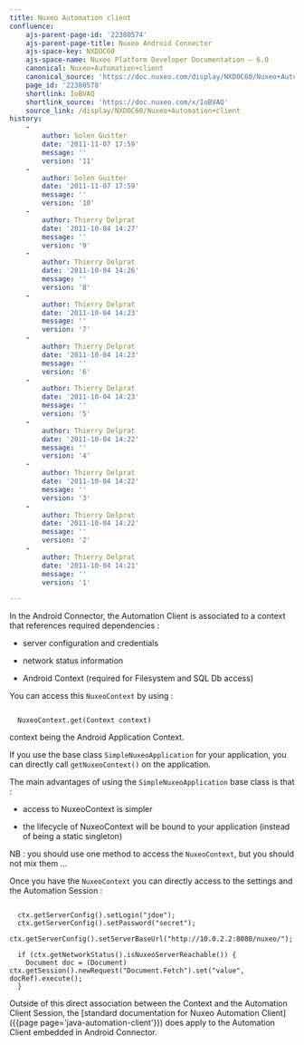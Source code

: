 ```yaml
---
title: Nuxeo Automation client
confluence:
    ajs-parent-page-id: '22380574'
    ajs-parent-page-title: Nuxeo Android Connector
    ajs-space-key: NXDOC60
    ajs-space-name: Nuxeo Platform Developer Documentation — 6.0
    canonical: Nuxeo+Automation+client
    canonical_source: 'https://doc.nuxeo.com/display/NXDOC60/Nuxeo+Automation+client'
    page_id: '22380578'
    shortlink: IoBVAQ
    shortlink_source: 'https://doc.nuxeo.com/x/IoBVAQ'
    source_link: /display/NXDOC60/Nuxeo+Automation+client
history:
    - 
        author: Solen Guitter
        date: '2011-11-07 17:59'
        message: ''
        version: '11'
    - 
        author: Solen Guitter
        date: '2011-11-07 17:59'
        message: ''
        version: '10'
    - 
        author: Thierry Delprat
        date: '2011-10-04 14:27'
        message: ''
        version: '9'
    - 
        author: Thierry Delprat
        date: '2011-10-04 14:26'
        message: ''
        version: '8'
    - 
        author: Thierry Delprat
        date: '2011-10-04 14:23'
        message: ''
        version: '7'
    - 
        author: Thierry Delprat
        date: '2011-10-04 14:23'
        message: ''
        version: '6'
    - 
        author: Thierry Delprat
        date: '2011-10-04 14:23'
        message: ''
        version: '5'
    - 
        author: Thierry Delprat
        date: '2011-10-04 14:22'
        message: ''
        version: '4'
    - 
        author: Thierry Delprat
        date: '2011-10-04 14:22'
        message: ''
        version: '3'
    - 
        author: Thierry Delprat
        date: '2011-10-04 14:22'
        message: ''
        version: '2'
    - 
        author: Thierry Delprat
        date: '2011-10-04 14:21'
        message: ''
        version: '1'

---
```

In the Android Connector, the Automation Client is associated to a context that references required dependencies :

*   server configuration and credentials

*   network status information

*   Android Context (required for Filesystem and SQL Db access)

You can access this `NuxeoContext` by using :

```

  NuxeoContext.get(Context context)

```

context being the Android Application Context.

If you use the base class `SimpleNuxeoApplication` for your application, you can directly call `getNuxeoContext()` on the application.

The main advantages of using the `SimpleNuxeoApplication` base class is that :

*   access to NuxeoContext is simpler

*   the lifecycle of NuxeoContext will be bound to your application (instead of being a static singleton)

NB : you should use one method to access the `NuxeoContext`, but you should not mix them ...

Once you have the `NuxeoContext` you can directly access to the settings and the Automation Session :

```

  ctx.getServerConfig().setLogin("jdoe"); 
  ctx.getServerConfig().setPassword("secret"); 
  ctx.getServerConfig().setServerBaseUrl("http://10.0.2.2:8080/nuxeo/");

  if (ctx.getNetworkStatus().isNuxeoServerReachable()) {
    Document doc = (Document) ctx.getSession().newRequest("Document.Fetch").set("value", docRef).execute();
  }

```

Outside of this direct association between the Context and the Automation Client Session, the [standard documentation for Nuxeo Automation Client]({{page page='java-automation-client'}}) does apply to the Automation Client embedded in Android Connector.